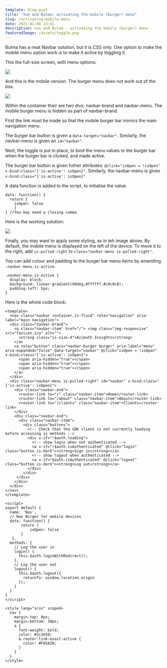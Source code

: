 ```yaml
---
template: blog-post
title: "Vue and Bulma: activating the mobile (burger) menu"
slug: /activating-mobile-menu
date: 2021-01-08 13:41
description: Vue and Bulma - activating the mobile (burger) menu
featuredImage: /assets/toggle.png
---
```

Bulma has a neat Navbar solution, but it is CSS only. One option to make the mobile menu option work is to make it active by toggling it.

This the full-size screen, with menu options:

![](/assets/screenshot-2021-01-08-at-12.37.05.png)

And this is the mobile version. The burger menu does not work out of the box.

![](/assets/screenshot-2021-01-08-at-12.44.07.png)

Within the container their are two divs: navbar-brand and navbar-menu. The mobile burger menu is hidden as part of navbar-brand.

First the link must be made so that the mobile burger bar mimics the main navigation menu.

The burger bar button is given a `data-target="navbar"`. Similarly, the navbar-menu is given an `id="navbar"`.

Next, the toggle is put in place, to bind the menu values to the burger bar when the burger bar is clicked, and made active.

The burger bar button is given futher attributes: `@click="isOpen = !isOpen" v-bind:class="{'is-active': isOpen}"`. Similarly, the navbar-menu is given `v-bind:class="{'is-active': isOpen}"`.

A data function is added to the script, to initialise the value.

```
data: function() {
  return {
    isOpen: false
    }
} //You may need a closing comma
```

Here is the working solution:

![](/assets/screenshot-2021-01-08-at-14.00.06.png)

Finally, you may want to apply some styling, as in teh image above.  By default, the mobile menu is displayed on the left of the device. To move it to the right, add `is-pulled-right` to `class="navbar-menu is-pulled-right"`.

You can add colour and padding to the burger bar menu items by amending `.navbar-menu.is-active`.

```
.navbar-menu.is-active {
  display: block;
  background: linear-gradient(90deg,#ffffff,#c8c8c8);
  padding-left: 5px;
}
```



Here is the whole code block:

```
<template>
  <nav class="navbar container.is-fluid" role="navigation" aria-label="main navigation">
  <div class="navbar-brand">
    <a class="navbar-item" href="/"> <img class="img-responsive" src="favicon.ico" alt="">
      <strong class="is-size-4">Azimuth Insights</strong>
    </a>
    <a role="button" class="navbar-burger burger" aria-label="menu" aria-expanded="false" data-target="navbar" @click="isOpen = !isOpen" v-bind:class="{'is-active': isOpen}">
      <span aria-hidden="true"></span>
      <span aria-hidden="true"></span>
      <span aria-hidden="true"></span>
    </a>
  </div>
  <div class="navbar-menu is-pulled-right" id="navbar" v-bind:class="{'is-active': isOpen}">
    <div class="navbar-end">
      <router-link to="/" class="navbar-item">Home</router-link>
      <router-link to="/about" class="navbar-item">About</router-link>
      <router-link to="/clients" class="navbar-item">Clients</router-link>
    </div>
    <div class="navbar-end">
      <div class="navbar-item">
        <div class="buttons">
          <!-- Check that the SDK client is not currently loading before accessing is methods -->
          <div v-if="!$auth.loading">
            <!-- show login when not authenticated -->
            <a v-if="!$auth.isAuthenticated" @click="login" class="button is-dark"><strong>Sign in</strong></a>
            <!-- show logout when authenticated -->
            <a v-if="$auth.isAuthenticated" @click="logout" class="button is-dark"><strong>Log out</strong></a>
          </div>
        </div>
     </div>
    </div>
  </div>
</nav>
</template>

<script>
export default {
  name: 'Nav',
  // Nav Burger for mobile devices
  data: function() {
       return {
           isOpen: false
       }
   },
  methods: {
    // Log the user in
    login() {
      this.$auth.loginWithRedirect();
    },
    // Log the user out
    logout() {
      this.$auth.logout({
        returnTo: window.location.origin
      });
    }
  }
}
</script>

<style lang="scss" scoped>
  nav {
    margin-top: 0px;
    margin-bottom: 30px;
    a {
      font-weight: bold;
      color: #2c3e50;
      &.router-link-exact-active {
        color: #F05A28;
      }
    }  
  } 
</style>
```